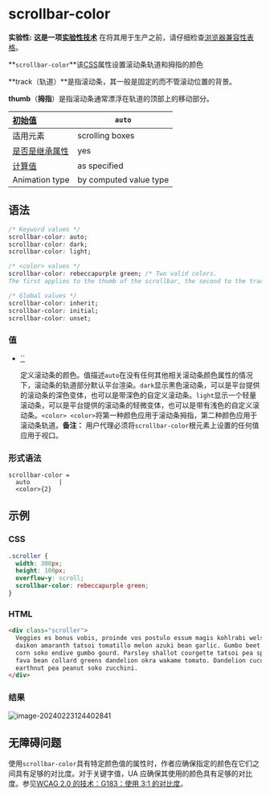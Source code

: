 # scrollbar-color

**实验性:** **这是一项[实验性技术](https://developer.mozilla.org/zh-CN/docs/MDN/Writing_guidelines/Experimental_deprecated_obsolete#实验性)**
在将其用于生产之前，请仔细检查[浏览器兼容性表格](https://developer.mozilla.org/zh-CN/docs/Web/CSS/scrollbar-color#浏览器兼容性)。

**`scrollbar-color`**该[CSS](https://developer.mozilla.org/zh-CN/docs/Web/CSS)属性设置滚动条轨道和拇指的颜色

**track（轨道）**是指滚动条，其一般是固定的而不管滚动位置的背景。

**thumb**（**拇指**）是指滚动条通常漂浮在轨道的顶部上的移动部分。

| [初始值](https://developer.mozilla.org/zh-CN/docs/Web/CSS/initial_value) | `auto`                 |
| :----------------------------------------------------------- | ---------------------- |
| 适用元素                                                     | scrolling boxes        |
| [是否是继承属性](https://developer.mozilla.org/zh-CN/docs/Web/CSS/Inheritance) | yes                    |
| [计算值](https://developer.mozilla.org/zh-CN/docs/Web/CSS/computed_value) | as specified           |
| Animation type                                               | by computed value type |

## 语法

```css
/* Keyword values */
scrollbar-color: auto;
scrollbar-color: dark;
scrollbar-color: light;

/* <color> values */
scrollbar-color: rebeccapurple green; /* Two valid colors.
The first applies to the thumb of the scrollbar, the second to the track. */

/* Global values */
scrollbar-color: inherit;
scrollbar-color: initial;
scrollbar-color: unset;
```

### 值

-   [``](https://developer.mozilla.org/zh-CN/docs/Web/CSS/scrollbar-color#scrollbar-color)

    定义滚动条的颜色。值描述`auto`在没有任何其他相关滚动条颜色属性的情况下，滚动条的轨道部分默认平台渲染。`dark`显示黑色滚动条，可以是平台提供的滚动条的深色变体，也可以是带深色的自定义滚动条。`light`显示一个轻量滚动条，可以是平台提供的滚动条的轻微变体，也可以是带有浅色的自定义滚动条。`<color> <color>`将第一种颜色应用于滚动条拇指，第二种颜色应用于滚动条轨道。**备注：** 用户代理必须将`scrollbar-color`根元素上设置的任何值应用于视口。

### 形式语法

```
scrollbar-color = 
  auto        |
  <color>{2}  
```

## 示例

### CSS

```css
.scroller {
  width: 300px;
  height: 100px;
  overflow-y: scroll;
  scrollbar-color: rebeccapurple green;
}
```

### HTML

```html
<div class="scroller">
  Veggies es bonus vobis, proinde vos postulo essum magis kohlrabi welsh onion
  daikon amaranth tatsoi tomatillo melon azuki bean garlic. Gumbo beet greens
  corn soko endive gumbo gourd. Parsley shallot courgette tatsoi pea sprouts
  fava bean collard greens dandelion okra wakame tomato. Dandelion cucumber
  earthnut pea peanut soko zucchini.
</div>
```

### 结果

![image-20240223124402841](https://qiniucloud.qishilong.space/images/image-20240223124402841.png)

## 无障碍问题

使用`scrollbar-color`具有特定颜色值的属性时，作者应确保指定的颜色在它们之间具有足够的对比度。对于关键字值，UA 应确保其使用的颜色具有足够的对比度。参见[WCAG 2.0 的技术：G183：使用 3:1 的对比度](https://www.w3.org/TR/WCAG20-TECHS/G183.html)。